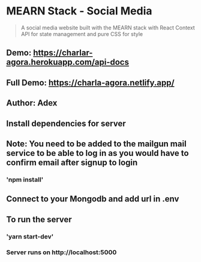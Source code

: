 # MEARN Stack - Social Media

> A social media website built with the MEARN stack with React Context API for state management and pure CSS for style

## Demo: https://charlar-agora.herokuapp.com/api-docs

## Full Demo: https://charla-agora.netlify.app/

## Author: Adex

## Install dependencies for server

## Note: You need to be added to the mailgun mail service to be able to log in as you would have to confirm email after signup to login

### 'npm install'

## Connect to your Mongodb and add url in .env

## To run the server

### 'yarn start-dev'

### Server runs on http://localhost:5000
